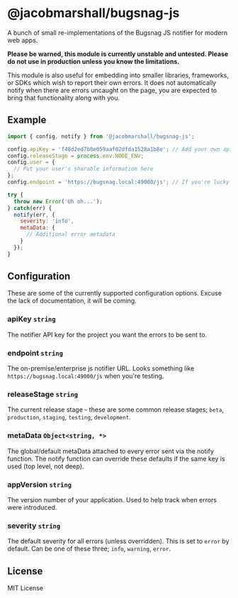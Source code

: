 # @jacobmarshall/bugsnag-js

A bunch of small re-implementations of the Bugsnag JS notifier for modern web apps.

**Please be warned, this module is currently unstable and untested. Please do not use in production unless you know the limitations.**

This module is also useful for embedding into smaller libraries, frameworks, or SDKs which wish to report their own errors.
It does not automatically notify when there are errors uncaught on the page, you are expected to bring that functionality along with you.

## Example

```js
import { config, notify } from '@jacobmarshall/bugsnag-js';

config.apiKey = 'f48d2ed7b8e059aaf02dfda1528a1b8e'; // Add your own api key here
config.releaseStage = process.env.NODE_ENV;
config.user = {
  // Put your user's sharable information here
};
config.endpoint = 'https://bugsnag.local:49000/js'; // If you're lucky enough to run Bugsnag enterprise

try {
  throw new Error('Uh oh...');
} catch(err) {
  notify(err, {
    severity: 'info',
    metaData: {
      // Additional error metadata
    }
  });
}
```

## Configuration

These are some of the currently supported configuration options. Excuse the lack of documentation, it will be coming.

### apiKey `string`

The notifier API key for the project you want the errors to be sent to.

### endpoint `string`

The on-premise/enterprise js notifier URL. Looks something like `https://bugsnag.local:49000/js` when you're testing.

### releaseStage `string`

The current release stage - these are some common release stages; `beta`, `production`, `staging`, `testing`, `development`.

### metaData `Object<string, *>`

The global/default metaData attached to every error sent via the notify function. The notify function can override these defaults if the same key is used (top level, not deep).

### appVersion `string`

The version number of your application. Used to help track when errors were introduced.

### severity `string`

The default severity for all errors (unless overridden). This is set to `error` by default. Can be one of these three; `info`, `warning`, `error`.

## License

MIT License
